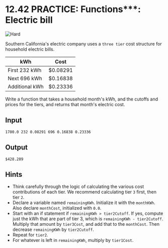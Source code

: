 # 12.42 PRACTICE: Functions***: Electric bill
![Hard]

Southern California's electric company uses a `three tier` cost structure for household electric bills.

kWh | Cost
--- | ---
First 232 kWh | $0.08291
Next 696 kWh | $0.16838
Additional kWh | $0.23336

Write a function that takes a household month's kWh, and the cutoffs and prices for the tiers, and returns that month's electric cost.

## Input
```
1700.0 232 0.08291 696 0.16838 0.23336
```

## Output
```
$428.289
```

## Hints
* Think carefully through the logic of calculating the various cost contributions of each tier.
We recommend calculating tier `3` first, then tier `2`.
* Declare a variable named `remainingKWh`.
Initialize it with the `monthKWh`. Also declare `monthCost`, initialized with `0.0`.
* Start with an if statement if `remainingKWh > tier2Cutoff`.
If yes, compute just the kWh that are part of tier 3, which is `remainingKWh - tier2Cutoff`.
Multiply that amount by `tier3Cost`, and add that to the `monthCost`. Then decrease `remainingKWh` by `tier2Cutoff`.
* Repeat for `tier2`.
* For whatever is left in `remainingKWh`, multiply by `tier1Cost`.

[Hard]: https://flat.badgen.net/badge/Hard/★★★☆/red